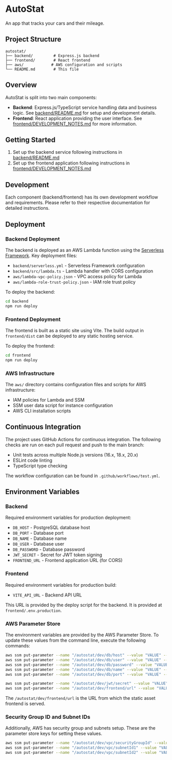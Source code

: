 # AutoStat

An app that tracks your cars and their mileage.

## Project Structure

```
autostat/
├── backend/         # Express.js backend
├── frontend/        # React frontend
├── aws/            # AWS configuration and scripts
└── README.md        # This file
```

## Overview

AutoStat is split into two main components:

- **Backend**: Express.js/TypeScript service handling data and business logic. See [backend/README.md](backend/README.md) for setup and development details.
- **Frontend**: React application providing the user interface. See [frontend/DEVELOPMENT_NOTES.md](frontend/DEVELOPMENT_NOTES.md) for more information.

## Getting Started

1. Set up the backend service following instructions in [backend/README.md](backend/README.md)
2. Set up the frontend application following instructions in [frontend/DEVELOPMENT_NOTES.md](frontend/DEVELOPMENT_NOTES.md)

## Development

Each component (backend/frontend) has its own development workflow and requirements. Please refer to their respective documentation for detailed instructions.

## Deployment

### Backend Deployment

The backend is deployed as an AWS Lambda function using the [Serverless Framework](www.serverless.com). Key deployment files:

- `backend/serverless.yml` - Serverless Framework configuration
- `backend/src/lambda.ts` - Lambda handler with CORS configuration
- `aws/lambda-vpc-policy.json` - VPC access policy for Lambda
- `aws/lambda-role-trust-policy.json` - IAM role trust policy

To deploy the backend:
```bash
cd backend
npm run deploy
```

### Frontend Deployment

The frontend is built as a static site using Vite. The build output in `frontend/dist` can be deployed to any static hosting service.

To deploy the frontend:
```bash
cd frontend
npm run deploy
```

### AWS Infrastructure

The `aws/` directory contains configuration files and scripts for AWS infrastructure:

- IAM policies for Lambda and SSM
- SSM user data script for instance configuration
- AWS CLI installation scripts


## Continuous Integration

The project uses GitHub Actions for continuous integration. The following checks are run on each pull request and push to the main branch:

- Unit tests across multiple Node.js versions (16.x, 18.x, 20.x)
- ESLint code linting
- TypeScript type checking

The workflow configuration can be found in `.github/workflows/test.yml`.

## Environment Variables

### Backend
Required environment variables for production deployment:
- `DB_HOST` - PostgreSQL database host
- `DB_PORT` - Database port
- `DB_NAME` - Database name
- `DB_USER` - Database user
- `DB_PASSWORD` - Database password
- `JWT_SECRET` - Secret for JWT token signing
- `FRONTEND_URL` - Frontend application URL (for CORS)

### Frontend
Required environment variables for production build:
- `VITE_API_URL` - Backend API URL

This URL is provided by the deploy script for the backend. It is provided at `frontend/.env.production`.

### AWS Parameter Store
The environment variables are provided by the AWS Parameter Store. To update these values from the command line, execute the following commands:
```bash
aws ssm put-parameter --name "/autostat/dev/db/host" --value "VALUE" --type "SecureString" --overwrite
aws ssm put-parameter --name "/autostat/dev/db/user" --value "VALUE" --type "SecureString" --overwrite
aws ssm put-parameter --name "/autostat/dev/db/password" --value "VALUE" --type "SecureString" --overwrite
aws ssm put-parameter --name "/autostat/dev/db/name" --value "VALUE" --type "SecureString" --overwrite
aws ssm put-parameter --name "/autostat/dev/db/port" --value "VALUE" --type "SecureString" --overwrite

aws ssm put-parameter --name "/autostat/dev/jwt/secret" --value "VALUE" --type "SecureString" --overwrite
aws ssm put-parameter --name "/autostat/dev/frontend/url" --value "VALUE" --type "SecureString" --overwrite
```

The `/autostat/dev/frontend/url` is the URL from which the static asset frontend is served.


### Security Group ID and Subnet IDs
Additionally, AWS has security group and subnets setup. These are the parameter store keys for setting these values.
```bash
aws ssm put-parameter --name "/autostat/dev/vpc/securityGroupId" --value "VALUE" --type "SecureString" --overwrite
aws ssm put-parameter --name "/autostat/dev/vpc/subnetId1" --value "VALUE" --type "SecureString" --overwrite
aws ssm put-parameter --name "/autostat/dev/vpc/subnetId2" --value "VALUE" --type "SecureString" --overwrite
```